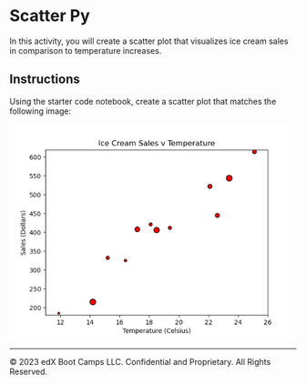# Scatter Py

In this activity, you will create a scatter plot that visualizes ice cream sales in comparison to temperature increases.

## Instructions

Using the starter code notebook, create a scatter plot that matches the following image:

![scatter](Images/IceCreamSales.png)

---

© 2023 edX Boot Camps LLC. Confidential and Proprietary. All Rights Reserved.
